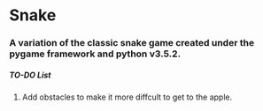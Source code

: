 # Snake
### A variation of the classic snake game created under the pygame framework and python v3.5.2.

##### TO-DO List
1. Add obstacles to make it more diffcult to get to the apple.
